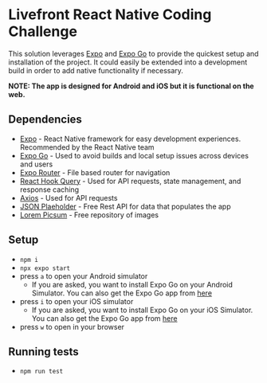 # Livefront React Native Coding Challenge

This solution leverages [Expo](https://docs.expo.dev/workflow/overview/) and [Expo Go](https://expo.dev/go) to provide the quickest setup and installation of the project. It could easily be extended into a development build in order to add native functionality if necessary.

**NOTE: The app is designed for Android and iOS but it is functional on the web.**

## Dependencies

- [Expo](https://docs.expo.dev/workflow/overview/) - React Native framework for easy development experiences. Recommended by the React Native team
- [Expo Go](https://expo.dev/go) - Used to avoid builds and local setup issues across devices and users
- [Expo Router](https://docs.expo.dev/router/introduction/) - File based router for navigation
- [React Hook Query](https://tanstack.com/query/latest/docs/framework/react/overview) - Used for API requests, state management, and response caching
- [Axios](https://axios-http.com/docs/intro) - Used for API requests
- [JSON Plaeholder](https://jsonplaceholder.typicode.com/) - Free Rest API for data that populates the app
- [Lorem Picsum](https://picsum.photos/) - Free repository of images

## Setup

- `npm i`
- `npx expo start`
- press `a` to open your Android simulator
  - If you are asked, you want to install Expo Go on your Android Simulator. You can also get the Expo Go app from [here](https://expo.dev/go)
- press `i` to open your iOS simulator
  - If you are asked, you want to install Expo Go on your iOS Simulator. You can also get the Expo Go app from [here](https://expo.dev/go)
- press `w` to open in your browser

## Running tests

- `npm run test`
